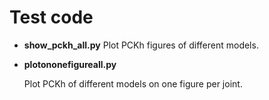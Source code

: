# Test code

- **show_pckh_all.py**
  Plot PCKh figures of different models.

- **plotononefigureall.py**
  
  Plot PCKh of different models on one figure per joint.